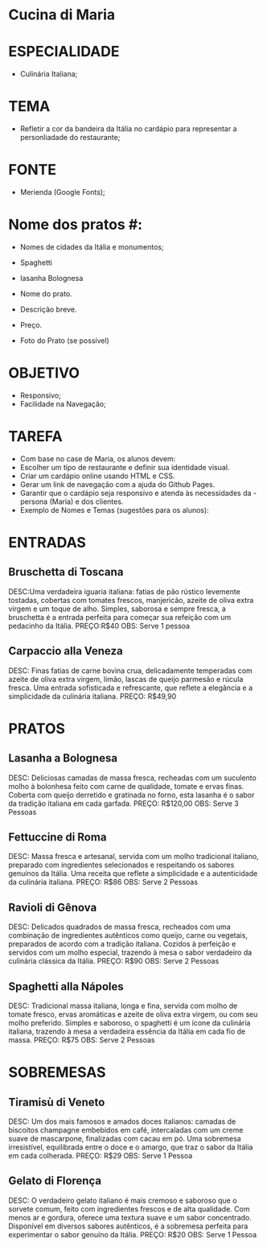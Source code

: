# Cucina di Maria #
# ESPECIALIDADE #
- Culinária Italiana;
# TEMA #
- Refletir a cor da bandeira da Itália no cardápio para representar a personliadade do restaurante;
# FONTE #
- Merienda (Google Fonts);
# Nome dos pratos #: 
 - Nomes de cidades da Itália e monumentos;

  - Spaghetti
  - lasanha Bolognesa

 - Nome do prato.
 - Descrição breve.
 - Preço.
 - Foto do Prato (se possível)

# OBJETIVO #
- Responsivo;
- Facilidade na Navegação;

# TAREFA #
- Com base no case de Maria, os alunos devem:
- Escolher um tipo de restaurante e definir sua identidade visual.
- Criar um cardápio online usando HTML e CSS.
- Gerar um link de navegação com a ajuda do Github Pages.
- Garantir que o cardápio seja responsivo e atenda às necessidades da - persona (Maria) e dos clientes.
- Exemplo de Nomes e Temas (sugestões para os alunos):


# ENTRADAS #

## Bruschetta di Toscana ##
DESC:Uma verdadeira iguaria italiana: fatias de pão rústico levemente tostadas, cobertas com tomates frescos, manjericão, azeite de oliva extra virgem e um toque de alho. Simples, saborosa e sempre fresca, a bruschetta é a entrada perfeita para começar sua refeição com um pedacinho da Itália.
PREÇO:R$40
OBS: Serve 1 pessoa

## Carpaccio alla Veneza ##
DESC: Finas fatias de carne bovina crua, delicadamente temperadas com azeite de oliva extra virgem, limão, lascas de queijo parmesão e rúcula fresca. Uma entrada sofisticada e refrescante, que reflete a elegância e a simplicidade da culinária italiana.
PREÇO: R$49,90


# PRATOS #

## Lasanha a Bolognesa ##
DESC: Deliciosas camadas de massa fresca, recheadas com um suculento molho à bolonhesa feito com carne de qualidade, tomate e ervas finas. Coberta com queijo derretido e gratinada no forno, esta lasanha é o sabor da tradição italiana em cada garfada.
PREÇO: R$120,00
OBS: Serve 3 Pessoas

## Fettuccine di Roma ##
DESC: Massa fresca e artesanal, servida com um molho tradicional italiano, preparado com ingredientes selecionados e respeitando os sabores genuínos da Itália. Uma receita que reflete a simplicidade e a autenticidade da culinária italiana.
PREÇO: R$86
OBS: Serve 2 Pessoas

## Ravioli di Gênova ##
DESC: Delicados quadrados de massa fresca, recheados com uma combinação de ingredientes autênticos como queijo, carne ou vegetais, preparados de acordo com a tradição italiana. Cozidos à perfeição e servidos com um molho especial, trazendo à mesa o sabor verdadeiro da culinária clássica da Itália.
PREÇO: R$90
OBS: Serve 2 Pessoas

## Spaghetti alla Nápoles   ##
DESC: Tradicional massa italiana, longa e fina, servida com molho de tomate fresco, ervas aromáticas e azeite de oliva extra virgem, ou com seu molho preferido. Simples e saboroso, o spaghetti é um ícone da culinária italiana, trazendo à mesa a verdadeira essência da Itália em cada fio de massa.
PREÇO: R$75
OBS: Serve 2 Pessoas

# SOBREMESAS #

## Tiramisù di Veneto ##
DESC: Um dos mais famosos e amados doces italianos: camadas de biscoitos champagne embebidos em café, intercaladas com um creme suave de mascarpone, finalizadas com cacau em pó. Uma sobremesa irresistível, equilibrada entre o doce e o amargo, que traz o sabor da Itália em cada colherada.
PREÇO: R$29
OBS: Serve 1 Pessoa

## Gelato di Florença ##
DESC: O verdadeiro gelato italiano é mais cremoso e saboroso que o sorvete comum, feito com ingredientes frescos e de alta qualidade. Com menos ar e gordura, oferece uma textura suave e um sabor concentrado. Disponível em diversos sabores autênticos, é a sobremesa perfeita para experimentar o sabor genuíno da Itália.
PREÇO: R$20
OBS: Serve 1 Pessoa